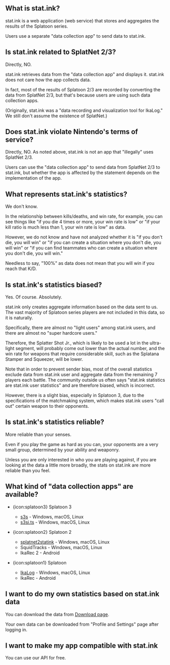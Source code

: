 ## What is stat.ink?

stat.ink is a web application (web service) that stores and aggregates the results of the Splatoon
series.

Users use a separate "data collection app" to send data to stat.ink.

## Is stat.ink related to SplatNet 2/3?

Directly, NO.

stat.ink retrieves data from the "data collection app" and displays it.
stat.ink does not care how the app collects data.

In fact, most of the results of Splatoon 2/3 are recorded by converting the data from SplatNet 2/3,
but that's because users are using such data collection apps.

(Originally, stat.ink was a "data recording and visualization tool for IkaLog." We still don't
assume the existence of SplatNet.)

## Does stat.ink violate Nintendo's terms of service?

Directly, NO. As noted above, stat.ink is not an app that "illegally" uses SplatNet 2/3.

Users can use the "data collection app" to send data from SplatNet 2/3 to stat.ink, but whether the
app is affected by the statement depends on the implementation of the app.

## What represents stat.ink's statistics?

We don't know.

In the relationship between kills/deaths, and win rate, for example, you can see things like "if you
die 4 times or more, your win rate is low" or "if your kill ratio is much less than 1, your win rate
is low" as data.

However, we do not know and have not analyzed whether it is "if you don't die, you will win" or "if
you can create a situation where you don't die, you will win" or "if you can find teammates who can
create a situation where you don't die, you will win."

Needless to say, "100%" as data does not mean that you will win if you reach that K/D.

## Is stat.ink's statistics biased?

Yes. Of course. Absolutely.

stat.ink only creates aggregate information based on the data sent to us.
The vast majority of Splatoon series players are not included in this data, so it is naturally.

Specifically, there are almost no "light users" among stat.ink users, and there are almost no "super
hardcore users."

Therefore, the Splatter Shot Jr., which is likely to be used a lot in the ultra-light segment, will
probably come out lower than the actual number, and the win rate for weapons that require
considerable skill, such as the Splatana Stamper and Squeezer, will be lower.

Note that in order to prevent sender bias, most of the overall statistics exclude data from stat.ink
user and aggregate data from the remaining 7 players each battle.
The community outside us often says "stat.ink statistics are stat.ink user statistics" and are
therefore biased, which is incorrect.

However, there is a slight bias, especially in Splatoon 3, due to the specifications of the
matchmaking system, which makes stat.ink users "call out" certain weapon to their opponents.

## Is stat.ink's statistics reliable?

More reliable than your senses.

Even if you play the game as hard as you can, your opponents are a very small group, determined by
your ability and weaponry.

Unless you are only interested in who you are playing against, if you are looking at the data a
little more broadly, the stats on stat.ink are more reliable than you feel.

## What kind of "data collection apps" are available?

  - {icon:splatoon3} Splatoon 3
    - [s3s](https://github.com/frozenpandaman/s3s) - Windows, macOS, Linux
    - [s3si.ts](https://github.com/spacemeowx2/s3si.ts) - Windows, macOS, Linux

  - {icon:splatoon2} Splatoon 2
    - [splatnet2statink](https://github.com/frozenpandaman/splatnet2statink#splatnet2statink) - Windows, macOS, Linux
    - SquidTracks - Windows, macOS, Linux
    - IkaRec 2 - Android

  - {icon:splatoon1} Splatoon
    - [IkaLog](https://github.com/hasegaw/IkaLog/wiki/en_WinIkaLog) - Windows, macOS, Linux
    - IkaRec - Android

## I want to do my own statistics based on stat.ink data

You can download the data from [Download page](https://stat.ink/downloads).

Your own data can be downloaded from "Profile and Settings" page after logging in.

## I want to make my app compatible with stat.ink

You can use our API for free.
